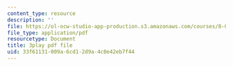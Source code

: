 ```yaml
---
content_type: resource
description: ''
file: https://ol-ocw-studio-app-production.s3.amazonaws.com/courses/8-01sc-classical-mechanics-fall-2016/33f61131009a6cd12d9a4c0e42eb7f44_ErlP_SBcA1s.pdf
file_type: application/pdf
resourcetype: Document
title: 3play pdf file
uid: 33f61131-009a-6cd1-2d9a-4c0e42eb7f44
---
```

